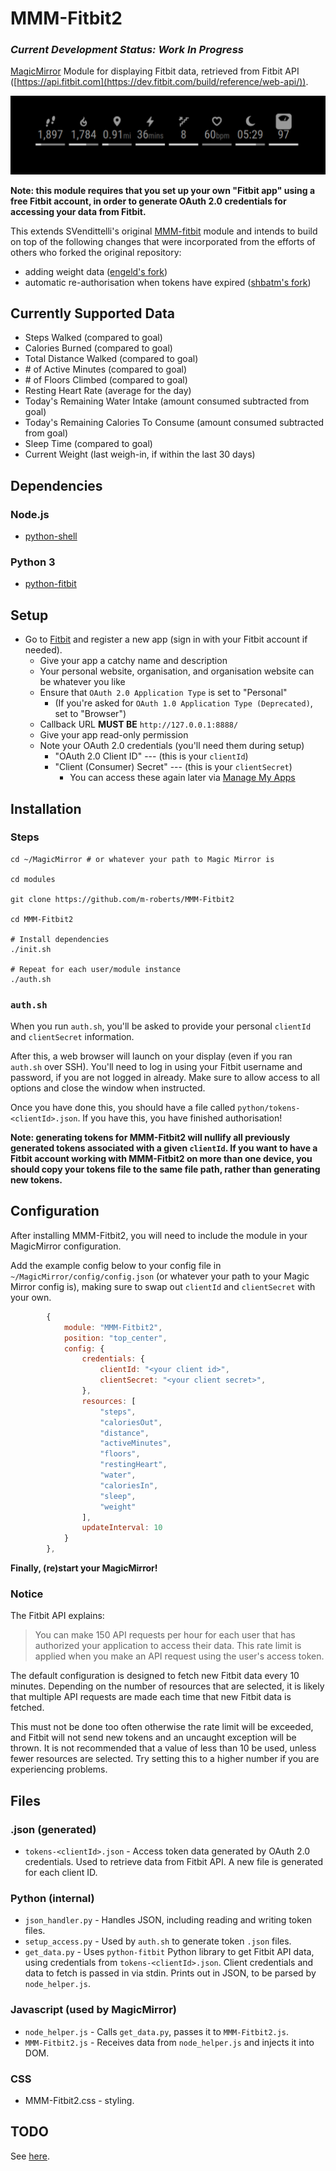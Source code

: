 MMM-Fitbit2
===
### _Current Development Status: Work In Progress_

[MagicMirror](https://github.com/MichMich/MagicMirror) Module for displaying Fitbit data, retrieved from Fitbit API ([https://api.fitbit.com](https://dev.fitbit.com/build/reference/web-api/)).

![](screenshot.png)

**Note: this module requires that you set up your own "Fitbit app" using a free Fitbit account, in order to generate OAuth 2.0 credentials for accessing your data from Fitbit.**

This extends SVendittelli's original [MMM-fitbit](https://github.com/SVendittelli/MMM-fitbit) module and intends to build on top of the following changes that were incorporated from the efforts of others who forked the original repository:

* adding weight data ([engeld's fork](https://github.com/engeld/MMM-fitbit))
* automatic re-authorisation when tokens have expired ([shbatm's fork](https://github.com/shbatm/MMM-fitbit))

Currently Supported Data
----
* Steps Walked (compared to goal)
* Calories Burned (compared to goal)
* Total Distance Walked (compared to goal)
* \# of Active Minutes (compared to goal)
* \# of Floors Climbed (compared to goal)
* Resting Heart Rate (average for the day)
* Today's Remaining Water Intake (amount consumed subtracted from goal)
* Today's Remaining Calories To Consume (amount consumed subtracted from goal)
* Sleep Time (compared to goal)
* Current Weight (last weigh-in, if within the last 30 days)

Dependencies
---
### Node.js
* [python-shell](https://www.npmjs.com/package/python-shell/v/0.5.0)

### Python 3
* [python-fitbit](https://pypi.org/project/fitbit/0.3.1)

Setup
---
* Go to [Fitbit](https://dev.fitbit.com/apps/new/) and register a new app (sign in with your Fitbit account if needed).
	* Give your app a catchy name and description
	* Your personal website, organisation, and organisation website can be whatever you like
	* Ensure that `OAuth 2.0 Application Type` is set to "Personal"
		* (If you're asked for `OAuth 1.0 Application Type (Deprecated)`, set to "Browser")
	* Callback URL **MUST BE** `http://127.0.0.1:8888/`
	* Give your app read-only permission
	* Note your OAuth 2.0 credentials (you'll need them during setup)
		* "OAuth 2.0 Client ID" --- (this is your `clientId`)
		* "Client (Consumer) Secret" --- (this is your `clientSecret`)
			* You can access these again later via [Manage My Apps](https://dev.fitbit.com/apps)

Installation
---
### Steps
```
cd ~/MagicMirror # or whatever your path to Magic Mirror is

cd modules

git clone https://github.com/m-roberts/MMM-Fitbit2

cd MMM-Fitbit2

# Install dependencies
./init.sh

# Repeat for each user/module instance
./auth.sh
```

### `auth.sh`
When you run `auth.sh`, you'll be asked to provide your personal `clientId` and `clientSecret` information.

After this, a web browser will launch on your display (even if you ran `auth.sh` over SSH). You'll need to log in using your Fitbit username and password, if you are not logged in already. Make sure to allow access to all options and close the window when instructed.

Once you have done this, you should have a file called `python/tokens-<clientId>.json`. If you have this, you have finished authorisation!

**Note: generating tokens for MMM-Fitbit2 will nullify all previously generated tokens associated with a given `clientId`. If you want to have a Fitbit account working with MMM-Fitbit2 on more than one device, you should copy your tokens file to the same file path, rather than generating new tokens.**

Configuration
---
After installing MMM-Fitbit2, you will need to include the module in your MagicMirror configuration.

Add the example config below to your config file in `~/MagicMirror/config/config.json` (or whatever your path to your Magic Mirror config is), making sure to swap out `clientId` and `clientSecret` with your own.

````javascript
		{
			module: "MMM-Fitbit2",
			position: "top_center",
			config: {
				credentials: {
					clientId: "<your client id>",
					clientSecret: "<your client secret>",
				},
				resources: [
					"steps",
					"caloriesOut",
					"distance",
					"activeMinutes",
					"floors",
					"restingHeart",
					"water",
					"caloriesIn",
					"sleep",
					"weight"
				],
				updateInterval: 10
			}
		},

````

**Finally, (re)start your MagicMirror!**

<!-- Configuration Options
---
This section is yet to be written...
 -->

### Notice
The Fitbit API explains:
> You can make 150 API requests per hour for each user that has authorized your application to access their data. This rate limit is applied when you make an API request using the user's access token.

The default configuration is designed to fetch new Fitbit data every 10 minutes. Depending on the number of resources that are selected, it is likely that multiple API requests are made each time that new Fitbit data is fetched.

This must not be done too often otherwise the rate limit will be exceeded, and Fitbit will not send new tokens and an uncaught exception will be thrown. It is not recommended that a value of less than 10 be used, unless fewer resources are selected. Try setting this to a higher number if you are experiencing problems.

Files
--
### .json (generated)
* `tokens-<clientId>.json` - Access token data generated by OAuth 2.0 credentials. Used to retrieve data from Fitbit API. A new file is generated for each client ID.

### Python (internal)
* `json_handler.py` - Handles JSON, including reading and writing token files.
* `setup_access.py` - Used by `auth.sh` to generate token `.json` files.
* `get_data.py` - Uses `python-fitbit` Python library to get Fitbit API data, using credentials from `tokens-<clientId>.json`. Client credentials and data to fetch is passed in via stdin. Prints out in JSON, to be parsed by `node_helper.js`.

### Javascript (used by MagicMirror)
* `node_helper.js` - Calls `get_data.py`, passes it to `MMM-Fitbit2.js`.
* `MMM-Fitbit2.js` - Receives data from `node_helper.js` and injects it into DOM.

### CSS
* MMM-Fitbit2.css - styling.

TODO
---
See [here](TODO.md).

<!-- Uninstalling/Revoking Access
---
This section is yet to be written...
Delete tokens file. Go to Fitbit dashboard, remove permissions to access data.
 -->
